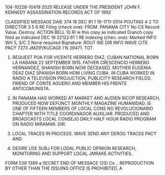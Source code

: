 104-10228-10419 2025 RELEASE UNDER THE PRESIDENT JOHN F. KENNEDY ASSASSINATION RECORDS ACT OF 1992

CLASSIFIED MESSAGE
DAIE
374
16 DEC 61
1
19-1711-2514
POUTING
4
2
TO
DIRECTOR
3
5
6
RE Filing (check one):
FROM.
PANAMA CITY
No CS Record Value. Destroy.
ACTION
BELL 10
RI ie this copy as indicated
Dranch copy filed as indicated
DEC 16 22122:61
1
RE Indexing (chec: one):
Marked
INFO
WH 5, S/C 2
None required
Bignature:
ROUT INE
DIR INFO WAVE CITE PACY 7273
JMZIP/KUCAGE
I'N 39471.
TOT
1. REQUEST POA FOR VICENTE HERRERO DIAZ, CUBAN NATIONAL BORN
LA HABANA 22 SEPTEMBER 1915. FATHER CRESCENCIO HERRERO HERNANDEZ,
SHANISH BORN NOW DECEASED. MOTHER EUGENIA DEAZ DIAZ SPANISH BORN HOM
LIVING CUBA. IN CUBA WORKED IN RADIO A TELEVISION PROJUCTION,
PUBLICITY RESEARCH FIELDS. FRIEND OF CONTE AGUERO AND MEMBER HIS
FRENTE ANTICOMUNISTA.
2. IN PANAMA HAS WORKED AT MARKET AND AUDIEN
RICOP
RESEARCH,
PRODUCED NOW DEFUNCT MONTHLY MAGAZINE HUMANIDAD. IS ONE OF FIFTEEN
MEMBERS OF LOCAL CONS NO REVOLUCIONARIO CHAPTER WITH TITLE COORDINADOR
AUXILIAR. PRODUCED AND BROADCASTS LOCAL CONSEJO DAILY HALF HOUR
RADIO PROGRAM ON RADIO MIRAMAR.
DIR.
3. LOCAL TRACES IN PROCESS. WAVE SEND ANY DEROG TRACES PACY AND

4. DESIRE USE SUBJ FOR LODAL PUBLIC OPINION RESEARCH, MONITORING
AND SUPPORT LOCAL JMRAKE ACTIVITIES.

FORM
538
1389 a
SECRET
END OF MESSACE
(25)
Co
..
REPRODUCTION BY OTHER THAN THE ISSUING OFFICE IS PROHIBITED.
A

